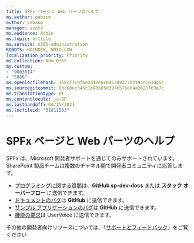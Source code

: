 ```yaml
---
title: SPFx ページと Web パーツのヘルプ
ms.author: pebaum
author: pebaum
manager: scotv
ms.audience: Admin
ms.topic: article
ms.service: o365-administration
ROBOTS: NOINDEX, NOFOLLOW
localization_priority: Priority
ms.collection: Adm_O365
ms.custom:
- "9003014"
- "5806"
ms.openlocfilehash: 168cf7c9fbe2d1ce6c0463092770719cdc63d45c
ms.sourcegitcommit: 8bc60ec34bc1e40685e3976576e04a2623f63a7c
ms.translationtype: HT
ms.contentlocale: ja-JP
ms.lasthandoff: 04/15/2021
ms.locfileid: "51811533"
---
```

# <a name="help-with-spfx-pages-and-web-parts"></a>SPFx ページと Web パーツのヘルプ

SPFx は、Microsoft 開発者サポートを通じてのみサポートされています。 SharePoint 製品チームは複数のチャネル間で開発者コミュニティに応答します。

- [プログラミングに関する質問](https://docs.microsoft.com/sharepoint/dev/support-feedback#programming-questions)は、**GitHub sp-dev-docs** または **スタック オーバーフロー** に送信できます。
- [ドキュメントのバグ](https://docs.microsoft.com/sharepoint/dev/support-feedback#documentation-bugs)は **GitHub** に送信できます。
- [サンプル アプリケーションのバグ](https://docs.microsoft.com/sharepoint/dev/support-feedback#sample-application-bugs)は **GitHub** に送信できます。
- [機能の要求](https://docs.microsoft.com/sharepoint/dev/support-feedback#feature-requests)は UserVoice に送信できます。

その他の開発者向けリソースについては、「[サポートとフィードバック](https://docs.microsoft.com/sharepoint/dev/support-feedback)」をご覧ください